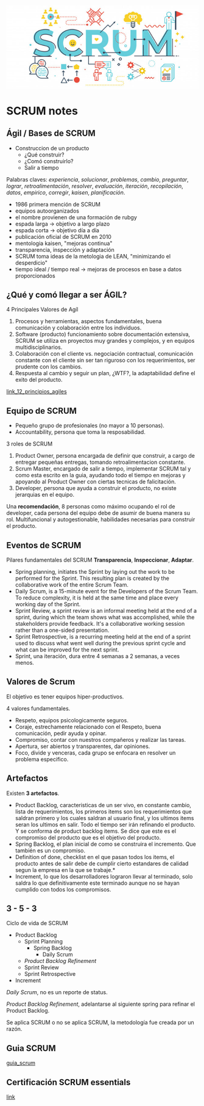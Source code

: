 ![SCRUM](./assets/images/scrum.jpg)

# SCRUM notes

## Ágil / Bases de SCRUM

* Construccion de un producto
  * ¿Qué construir?
  * ¿Comó construirlo?
  * Salir a tiempo

Palabras claves: _experiencia_, _solucionar_, _problemas_, _cambio_, _preguntar_, _lograr_, _retroalimentación_, _resolver_, _evaluación_, _iteración_, _recopilación_, _datos_, _empirico_, _corregir_, _kaisen_, _planificación_.

* 1986 primera mención de SCRUM
* equipos autoorganizados
* el nombre provienen de una formación de rubgy
* espada larga -> objetivo a largo plazo
* espada corta -> objetivo día a día
* publicación oficial de SCRUM en 2010
* mentologia kaisen, "mejoras continua"
* transparencia, inspección y adaptación
* SCRUM toma ideas de la metologia de LEAN, "minimizando el desperdicio"
* tiempo ideal / tiempo real -> mejoras de procesos en base a datos proporcionados

## ¿Qué y comó llegar a ser ÁGIL?

4 Principales Valores de Agíl

1. Procesos y herramientas, aspectos fundamentales, buena comunicación y colaboración entre los individuos.
2. Software (producto) funcionamiento sobre documentación extensiva, SCRUM se utiliza en proyectos muy grandes y complejos, y en equipos multidisciplinarios.
3. Colaboración con el cliente vs. negociación contractual, comunicación constante con el cliente sin ser tan riguroso con los requerimientos, ser prudente con los cambios.
4. Respuesta al cambio y seguir un plan, ¿WTF?, la adaptabilidad define el exito del producto.

[link_12_principios_agiles](https://www.scrumnetwork.com/principios)

## Equipo de SCRUM

* Pequeño grupo de profesionales (no mayor a 10 personas).
* Accountability, persona que toma la resposabilidad.

3 roles de SCRUM

1. Product Owner, persona encargada de definir que construir, a cargo de entregar pequeñas entregas, tomando retroalimentacion constante.
2. Scrum Master, encargado de salir a tiempo, implementar SCRUM tal y como esta escrito en la guia, ayudando todo el tiempo en mejoras y apoyando al Product Owner con ciertas tecnicas de falicitación.
3. Developer, persona que ayuda a construir el producto, no existe jerarquias en el equipo.

Una __recomendación__, 8 personas como máximo ocupando el rol de developer, cada persona del equipo debe de asumir de buena manera su rol. Multifuncional y autogestionable, habilidades necesarias para construir el producto.

## Eventos de SCRUM

Pilares fundamentales del SCRUM __Transparencia__, __Inspeccionar__, __Adaptar__.

* Spring planning, initiates the Sprint by laying out the work to be performed for the Sprint. This resulting plan is created by the collaborative work of the entire Scrum Team.
* Daily Scrum,  is a 15-minute event for the Developers of the Scrum Team. To reduce complexity, it is held at the same time and place every working day of the Sprint.
* Sprint Review, a sprint review is an informal meeting held at the end of a sprint, during which the team shows what was accomplished, while the stakeholders provide feedback. It's a collaborative working session rather than a one-sided presentation.
* Sprint Retrospective, is a recurring meeting held at the end of a sprint used to discuss what went well during the previous sprint cycle and what can be improved for the next sprint.
* Sprint, una iteración, dura entre 4 semanas a 2 semanas, a veces menos.

## Valores de Scrum

El objetivo es tener equipos hiper-productivos.

4 valores fundamentales.

* Respeto, equipos psicologicamente seguros.
* Coraje, estrechamente relacionado con el Respeto, buena comunicación, pedir ayuda y opinar.
* Compromiso, contar con nuestros compañeros y realizar las tareas.
* Apertura, ser abiertos y transparentes, dar opiniones.
* Foco, divide y venceras, cada grupo se enfocara en resolver un problema especifico.

## Artefactos

Existen __3 artefactos__.

* Product Backlog, caracteristicas de un ser vivo, en constante cambio, lista de requerimientos, los primeros items son los requerimientos que saldran primero y los cuales saldran al usuario final, y los ultimos items seran los ultimos en salir. Todo el tiempo ser irán refinando el producto. Y se conforma de product backlog items. Se dice que este es el compromiso del producto que es el objetivo del producto.
* Spring Backlog, el plan inicial de como se construira el incremento. Que también es un compromiso.
* Definition of done, checklist en el que pasan todos los items, el producto antes de salir debe de cumplir cierto estandares de calidad segun la empresa en la que se trabaje.*
* Increment, lo que los desarrolladores lograron llevar al terminado, solo saldra lo que definitivamente este terminado aunque no se hayan cumplido con todos los compromisos.

## 3 - 5 - 3

Ciclo de vida de SCRUM

* Product Backlog
  * Sprint Planning
    * Spring Backlog
      * Daily Scrum
  * _Product Backlog Refinement_
  * Sprint Review
  * Sprint Retrospective
* Increment

_Daily Scrum_, no es un reporte de status.

_Product Backlog Refinement_, adelantarse al siguiente spring para refinar el Product Backlog.

Se aplica SCRUM o no se aplica SCRUM, la metodología fue creada por un razón.

## Guia SCRUM

[guia_scrum](https://scrumguides.org/)

## Certificación SCRUM essentials

[link](https://www.credential.net/f4736b93-439d-444c-aa36-ea823003792b)
